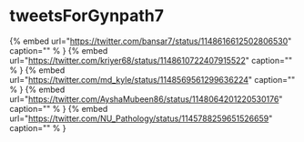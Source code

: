 # tweetsForGynpath7

{% embed url="https://twitter.com/bansar7/status/1148616612502806530"  caption="" % }
{% embed url="https://twitter.com/kriyer68/status/1148610722407915522"  caption="" % }
{% embed url="https://twitter.com/md_kyle/status/1148569561299636224"  caption="" % }
{% embed url="https://twitter.com/AyshaMubeen86/status/1148064201220530176"  caption="" % }
{% embed url="https://twitter.com/NU_Pathology/status/1145788259651526659"  caption="" % }

